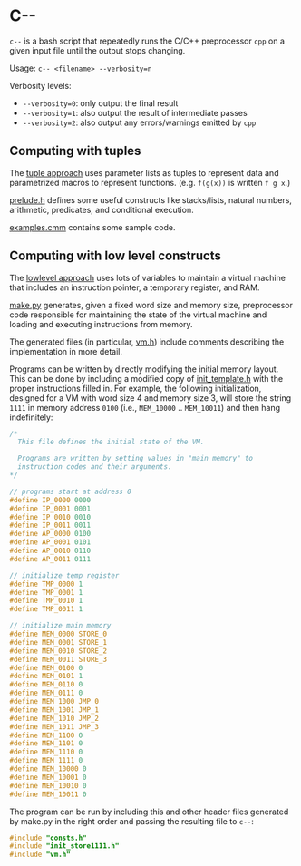 # C--

`c--` is a bash script that repeatedly runs the C/C++ preprocessor `cpp` on a given
input file until the output stops changing.

Usage: `c-- <filename> --verbosity=n`

Verbosity levels:
* `--verbosity=0`: only output the final result
* `--verbosity=1`: also output the result of intermediate passes
* `--verbosity=2`: also output any errors/warnings emitted by `cpp`

## Computing with tuples

The [tuple approach](https://github.com/johnli0135/c--/blob/master/tuple/) uses parameter lists
as tuples to represent data and parametrized macros to represent functions.
(e.g. `f(g(x))` is written `f g x`.)

[prelude.h](https://github.com/johnli0135/c--/blob/master/tuple/prelude.h) defines some useful constructs
like stacks/lists, natural numbers, arithmetic, predicates, and conditional execution.

[examples.cmm](https://github.com/johnli0135/c--/blob/master/tuple/examples.cmm) contains some sample code.

## Computing with low level constructs

The [lowlevel approach](https://github.com/johnli0135/c--/blob/master/lowlevel/) uses lots of variables
to maintain a virtual machine that includes an instruction pointer, a temporary register, and RAM.

[make.py](https://github.com/johnli0135/c--/blob/master/lowlevel/make.py) generates, given a fixed word size
and memory size, preprocessor code responsible for maintaining the state of the virtual machine and loading
and executing instructions from memory.

The generated files (in particular, [vm.h](https://github.com/johnli0135/c--/blob/master/lowlevel/vm.h)) include comments describing the implementation in more detail.

Programs can be written by directly modifying the initial memory layout. This can be done by including a modified
copy of [init_template.h](https://github.com/johnli0135/c--/blob/master/lowlevel/init_template.h) with the proper instructions
filled in. For example, the following initialization, designed for a VM with word size 4 and memory size 3,
will store the string `1111` in memory address `0100` (i.e., `MEM_10000` .. `MEM_10011`) and then hang indefinitely:

```C
/*
  This file defines the initial state of the VM.

  Programs are written by setting values in "main memory" to
  instruction codes and their arguments.
*/

// programs start at address 0
#define IP_0000 0000
#define IP_0001 0001
#define IP_0010 0010
#define IP_0011 0011
#define AP_0000 0100
#define AP_0001 0101
#define AP_0010 0110
#define AP_0011 0111

// initialize temp register
#define TMP_0000 1
#define TMP_0001 1
#define TMP_0010 1
#define TMP_0011 1

// initialize main memory
#define MEM_0000 STORE_0
#define MEM_0001 STORE_1
#define MEM_0010 STORE_2
#define MEM_0011 STORE_3
#define MEM_0100 0
#define MEM_0101 1
#define MEM_0110 0
#define MEM_0111 0
#define MEM_1000 JMP_0
#define MEM_1001 JMP_1
#define MEM_1010 JMP_2
#define MEM_1011 JMP_3
#define MEM_1100 0
#define MEM_1101 0
#define MEM_1110 0
#define MEM_1111 0
#define MEM_10000 0
#define MEM_10001 0
#define MEM_10010 0
#define MEM_10011 0
```

The program can be run by including this and other header files generated by make.py
in the right order and passing the resulting file to `c--`:

```C
#include "consts.h"
#include "init_store1111.h"
#include "vm.h"
```

